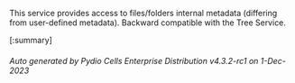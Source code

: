 






This service provides access to files/folders internal metadata (differing from user-defined metadata). Backward compatible with the Tree Service.

[:summary]

###### Auto generated by Pydio Cells Enterprise Distribution v4.3.2-rc1 on 1-Dec-2023
